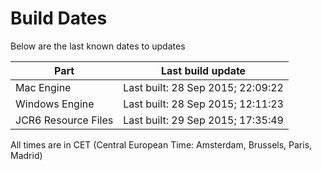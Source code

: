 # Build Dates

Below are the last known dates to updates

Part | Last build update
-----|-----
Mac Engine | Last built: 28 Sep 2015; 22:09:22
Windows Engine | Last built: 28 Sep 2015; 12:11:23
JCR6 Resource Files | Last built: 29 Sep 2015; 17:35:49
All times are in CET (Central European Time: Amsterdam, Brussels, Paris, Madrid)



